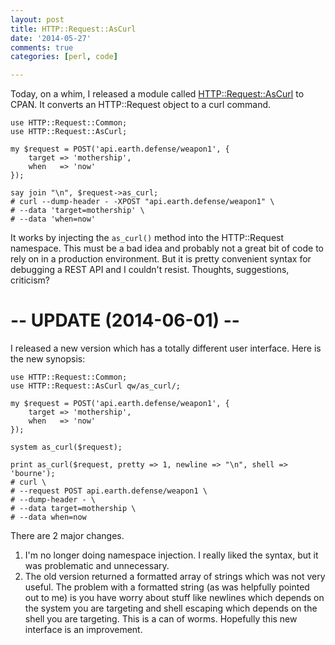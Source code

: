 ```yaml
---
layout: post
title: HTTP::Request::AsCurl
date: '2014-05-27'
comments: true
categories: [perl, code]

---
```


Today, on a whim, I released a module called
[HTTP::Request::AsCurl](https://metacpan.org/pod/HTTP::Request::AsCurl) to
CPAN.  It converts an HTTP::Request object to a curl command.

    use HTTP::Request::Common;
    use HTTP::Request::AsCurl;

    my $request = POST('api.earth.defense/weapon1', { 
        target => 'mothership', 
        when   => 'now' 
    });

    say join "\n", $request->as_curl;
    # curl --dump-header - -XPOST "api.earth.defense/weapon1" \
    # --data 'target=mothership' \
    # --data 'when=now'
    
It works by injecting the `as_curl()` method into the HTTP::Request namespace.
This must be a bad idea and probably not a great bit of code to rely on in a
production environment.  But it is pretty convenient syntax for debugging a
REST API and I couldn't resist.  Thoughts, suggestions, criticism?


# -- UPDATE (2014-06-01) --

I released a new version which has a totally different user interface.  Here is
the new synopsis:

    use HTTP::Request::Common;
    use HTTP::Request::AsCurl qw/as_curl/;

    my $request = POST('api.earth.defense/weapon1', { 
        target => 'mothership', 
        when   => 'now' 
    });

    system as_curl($request);

    print as_curl($request, pretty => 1, newline => "\n", shell => 'bourne');
    # curl \
    # --request POST api.earth.defense/weapon1 \
    # --dump-header - \
    # --data target=mothership \
    # --data when=now

There are 2 major changes.  

 1. I'm no longer doing namespace injection.  I really liked the syntax, but it
    was problematic and unnecessary.
 2. The old version returned a formatted array of strings which was 
    not very useful.  The problem with a formatted string (as was helpfully
    pointed out to me) is you have worry about stuff like newlines which
    depends on the system you are targeting and shell escaping which depends on
    the shell you are targeting.  This is a can of worms.  Hopefully this new
    interface is an improvement.

